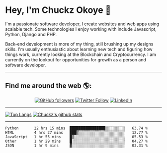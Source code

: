 # Hey, I'm Chuckz Okoye 👑


I'm a passionate software developer, I create websites and web apps using scalable tech. Some technologies I enjoy working with include Javascript, Python, Django and PHP.

Back-end development is more of my thing, still brushing up my designs skills. I'm usually enthusiastic about learning new tech and figuring how things work, currently looking at the Blockchain and Cryptocurrency.
I am currently on the lookout for opportunities for growth as a person and software developer.

-----

## Find me around the web 🌎:
<p align="center">
    <a href="https://github.com/tricelex"><img alt="GitHub followers" src="https://img.shields.io/github/followers/tricelex?style=social"></a>
	<a href="https://twitter.com/chuckzokoye"><img alt="Twitter Follow" src="https://img.shields.io/twitter/follow/chuckzokoye?style=social"></a>
	<a href="https://www.linkedin.com/in/chuckzokoye"><img src="https://img.shields.io/badge/LinkedIn--_.svg?style=social&logo=linkedin" alt="LinkedIn"></a>
</p>

-----
[![Top Langs](https://github-readme-stats.vercel.app/api/top-langs/?username=tricelex)](https://github.com/anuraghazra/github-readme-stats)   [![Chuckz's github stats](https://github-readme-stats.vercel.app/api?username=tricelex&count_private=true&show_icons=true&theme=shades-of-purple)](https://github.com/anuraghazra/github-readme-stats)





-----

<!--START_SECTION:waka-->
```text
Python       22 hrs 15 mins  ████████████████░░░░░░░░░   63.74 % 
HTML         4 hrs 27 mins   ███▒░░░░░░░░░░░░░░░░░░░░░   12.77 % 
JavaScript   1 hr 55 mins    █▒░░░░░░░░░░░░░░░░░░░░░░░   05.53 % 
Other        1 hr 29 mins    █░░░░░░░░░░░░░░░░░░░░░░░░   04.27 % 
JSON         1 hr 9 mins     ▓░░░░░░░░░░░░░░░░░░░░░░░░   03.31 % 
```
<!--END_SECTION:waka-->